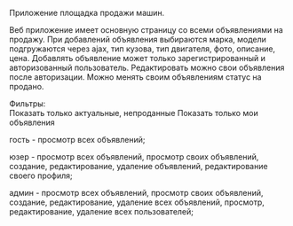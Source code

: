 
Приложение площадка продажи машин.

Веб приложение имеет основную страницу со всеми объявлениями на продажу.
При добавлений объявления выбираются марка, модели подгружаются через ajax, тип кузова,
тип двигателя, фото, описание, цена.
Добавлять объявление может только зарегистрированный и авторизованный пользователь.
Редактировать можно свои объявления после авторизации. 
Можно менять своим объявлениям статус на продано.

Фильтры:  
Показать только актуальные, непроданные
Показать только мои объявления

гость - просмотр всех объявлений;

юзер - просмотр всех объявлений, просмотр своих объявлений, создание, редактирование, удаление объявлений, 
редактирование своего профиля;

админ - просмотр всех объявлений, просмотр своих объявлений, создание, редактирование, удаление всех объявлений, просмотр, редактирование, удаление всех пользователей;
